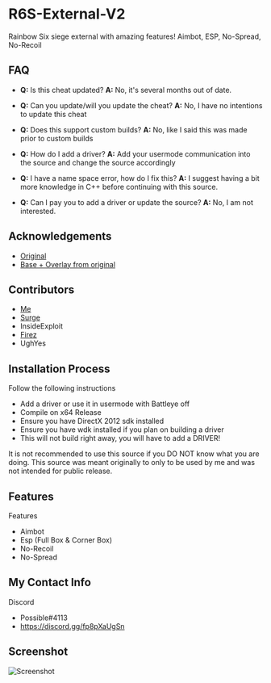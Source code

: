 
# R6S-External-V2

Rainbow Six siege external with amazing features! Aimbot,  ESP, No-Spread, No-Recoil

## FAQ
 - **Q:** Is this cheat updated?
  **A:** No, it's several months out of date.


 - **Q:** Can you update/will you update the cheat?
**A:** No, I have no intentions to update this cheat

 - **Q:** Does this support custom builds?
 **A:** No, like I said this was made prior to custom builds

 - **Q:** How do I add a driver?
 **A:** Add your usermode communication into the source and change the source accordingly

 - **Q:** I have a name space error, how do I fix this?
 **A:** I suggest having a bit more knowledge in C++ before continuing with this source.

 - **Q:** Can I pay you to add a driver or update the source?
 **A:** No, I am not interested.

## Acknowledgements

 - [Original](https://github.com/SurgeGotTappedAgain/External-R6S-Cheat)
 - [Base + Overlay from original](https://github.com/fir3z)


## Contributors

- [Me](https://www.github.com/Possbl)
- [Surge](https://github.com/SurgeGotTappedAgain)
- InsideExploit
- [Firez](https://github.com/fir3z)
- UghYes



## Installation Process

Follow the following instructions

- Add a driver or use it in usermode with Battleye off
- Compile on x64 Release
- Ensure you have DirectX 2012 sdk installed
- Ensure you have wdk installed if you plan on building a driver
- This will not build right away, you will have to add a DRIVER!

It is not recommended to use this source if you DO NOT know what you are doing. 
This source was meant originally to only to be used by me and was not intended for public release. 

    
## Features

Features
- Aimbot
- Esp (Full Box & Corner Box)
- No-Recoil
- No-Spread

## My Contact Info

Discord
- Possible#4113 
- https://discord.gg/fp8pXaUgSn



## Screenshot

![Screenshot](https://media.discordapp.net/attachments/988982251490533396/1008257422940446820/unknown.png)

